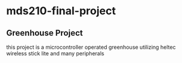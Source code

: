 # mds210-final-project

## Greenhouse Project

this project is a microcontroller operated greenhouse utilizing heltec wireless stick lite and many peripherals
